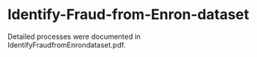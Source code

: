 # Identify-Fraud-from-Enron-dataset
Detailed processes were documented in IdentifyFraudfromEnrondataset.pdf.
